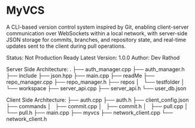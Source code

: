 # MyVCS
A CLI-based version control system inspired by Git, enabling client-server communication over WebSockets within a local network, with server-side JSON storage for commits, branches, and repository state, and real-time updates sent to the client during pull operations.

Status: Not Production Ready
Latest Version: 1.0.0
Author: Dev Rathod

Server Side Architecture:
.
├── auth_manager.cpp
├── auth_manager.h
├── include
├── json.hpp
├── main.cpp
├── readMe
├── repo_manager.cpp
├── repo_manager.h
├── repos
│   └── testfolder
│       └── workspace
├── server_api.cpp
├── server_api.h
└── user_db.json


Client Side Architecture:
├── auth.cpp
├── auth.h
├── client_config.json
├── commands
│   ├── commit.cpp
│   ├── commit.h
│   ├── pull.cpp
│   └── pull.h
├── main.cpp
├── myvcs
├── network_client.cpp
└── network_client.h
